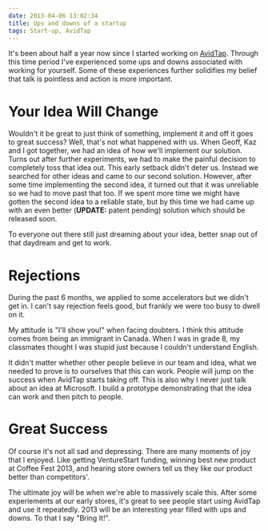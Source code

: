 ```yaml
---
date: 2013-04-06 13:02:34
title: Ups and downs of a startup
tags: Start-up, AvidTap
---
```

It's been about half a year now since I started working on [AvidTap][1]. Through
this time period I've experienced some ups and downs associated with working for
yourself. Some of these experiences further solidifies my belief that talk is
pointless and action is more important.


# Your Idea Will Change

Wouldn't it be great to just think of something, implement it and off it goes
to great success? Well, that's not what happened with us. When Geoff, Kaz and I
got together, we had an idea of how we'll implement our solution. Turns out
after further experiments, we had to make the painful decision to completely
toss that idea out. This early setback didn't deter us. Instead we searched for
other ideas and came to our second solution. However, after some time
implementing the second idea, it turned out that it was unreliable so we had to
move past that too. If we spent more time we might have gotten the second idea
to a reliable state, but by this time we had came up with an even better
(**UPDATE:** patent pending) solution which should be released soon.

To everyone out there still just dreaming about your idea, better snap out of
that daydream and get to work.


# Rejections

During the past 6 months, we applied to some accelerators but we didn't get in.
I can't say rejection feels good, but frankly we were too busy to dwell on it.

My attitude is "I'll show you!" when facing doubters. I think this attitude
comes from being an immigrant in Canada. When I was in grade 8, my classmates
thought I was stupid just because I couldn't understand English.

It didn't matter whether other people believe in our team and idea, what we
needed to prove is to ourselves that this can work. People will jump on the
success when AvidTap starts taking off. This is also why I never just talk about
an idea at Microsoft. I build a prototype demonstrating that the idea can work
and then pitch to people.


# Great Success

Of course it's not all sad and depressing. There are many moments of joy that I
enjoyed. Like getting VentureStart funding, winning best new product at Coffee
Fest 2013, and hearing store owners tell us they like our product better than
competitors'.

The ultimate joy will be when we're able to massively scale this. After some
experiements at our early stores, it's great to see people start using AvidTap
and use it repeatedly. 2013 will be an interesting year filled with ups and
downs. To that I say "Bring It!".

  [1]: http://avidtap.com
